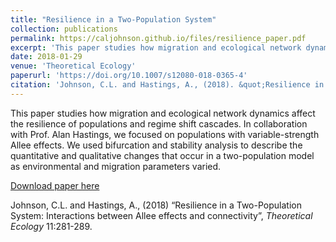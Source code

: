 ```yaml
---
title: "Resilience in a Two-Population System"
collection: publications
permalink: https://caljohnson.github.io/files/resilience_paper.pdf
excerpt: 'This paper studies how migration and ecological network dynamics affect the resilience of populations and regime shift cascades. We focused on populations with variable-strength Allee effects, and used bifurcation and stability analysis to describe the quantitative and qualitative changes that occur in a two-population model as environmental and migration parameters varied.'
date: 2018-01-29
venue: 'Theoretical Ecology'
paperurl: 'https://doi.org/10.1007/s12080-018-0365-4'
citation: 'Johnson, C.L. and Hastings, A., (2018). &quot;Resilience in a Two-Population System: Interactions between Allee effects and connectivity.&quot; <i>Theoretical Ecology</i> 11:281-289.'
---
```

This paper studies how migration and ecological network dynamics affect the resilience of populations and regime shift cascades. 
In collaboration with Prof. Alan Hastings, we focused on populations with variable-strength Allee effects. 
We used bifurcation and stability analysis to describe the quantitative and qualitative changes that occur in a two-population model as environmental and migration parameters varied.

[Download paper here](http://academicpages.github.io/files/resilience_paper.pdf)

Johnson, C.L. and Hastings, A., (2018) “Resilience in a Two-Population System: Interactions between Allee effects and connectivity”, <i>Theoretical Ecology</i> 11:281-289. 

